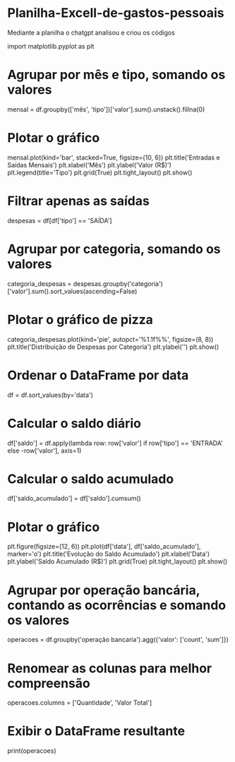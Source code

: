 # Planilha-Excell-de-gastos-pessoais
Mediante a planilha o chatgpt analisou e criou os códigos

import matplotlib.pyplot as plt

# Agrupar por mês e tipo, somando os valores
mensal = df.groupby(['mês', 'tipo'])['valor'].sum().unstack().fillna(0)

# Plotar o gráfico
mensal.plot(kind='bar', stacked=True, figsize=(10, 6))
plt.title('Entradas e Saídas Mensais')
plt.xlabel('Mês')
plt.ylabel('Valor (R$)')
plt.legend(title='Tipo')
plt.grid(True)
plt.tight_layout()
plt.show()
# Filtrar apenas as saídas
despesas = df[df['tipo'] == 'SAÍDA']

# Agrupar por categoria, somando os valores
categoria_despesas = despesas.groupby('categoria')['valor'].sum().sort_values(ascending=False)

# Plotar o gráfico de pizza
categoria_despesas.plot(kind='pie', autopct='%1.1f%%', figsize=(8, 8))
plt.title('Distribuição de Despesas por Categoria')
plt.ylabel('')
plt.show()
# Ordenar o DataFrame por data
df = df.sort_values(by='data')

# Calcular o saldo diário
df['saldo'] = df.apply(lambda row: row['valor'] if row['tipo'] == 'ENTRADA' else -row['valor'], axis=1)

# Calcular o saldo acumulado
df['saldo_acumulado'] = df['saldo'].cumsum()

# Plotar o gráfico
plt.figure(figsize=(12, 6))
plt.plot(df['data'], df['saldo_acumulado'], marker='o')
plt.title('Evolução do Saldo Acumulado')
plt.xlabel('Data')
plt.ylabel('Saldo Acumulado (R$)')
plt.grid(True)
plt.tight_layout()
plt.show()

# Agrupar por operação bancária, contando as ocorrências e somando os valores
operacoes = df.groupby('operação bancaria').agg({'valor': ['count', 'sum']})

# Renomear as colunas para melhor compreensão
operacoes.columns = ['Quantidade', 'Valor Total']

# Exibir o DataFrame resultante
print(operacoes)
